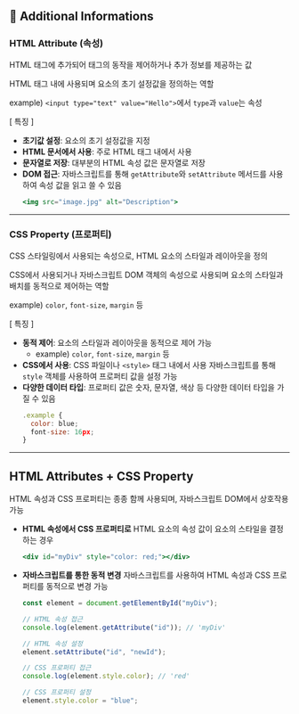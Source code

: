 ## 🧐 Additional Informations

### HTML Attribute (속성)

HTML 태그에 추가되어 태그의 동작을 제어하거나 추가 정보를 제공하는 값

HTML 태그 내에 사용되며 요소의 초기 설정값을 정의하는 역할

example) `<input type="text" value="Hello">`에서 `type`과 `value`는 속성

[ 특징 ]

- **초기값 설정**: 요소의 초기 설정값을 지정
- **HTML 문서에서 사용**: 주로 HTML 태그 내에서 사용
- **문자열로 저장**: 대부분의 HTML 속성 값은 문자열로 저장
- **DOM 접근**: 자바스크립트를 통해 `getAttribute`와 `setAttribute` 메서드를 사용하여 속성 값을 읽고 쓸 수 있음
  ```jsx
  <img src="image.jpg" alt="Description">
  ```

---

### CSS Property (프로퍼티)

CSS 스타일링에서 사용되는 속성으로, HTML 요소의 스타일과 레이아웃을 정의

CSS에서 사용되거나 자바스크립트 DOM 객체의 속성으로 사용되며 요소의 스타일과 배치를 동적으로 제어하는 역할

example) `color`, `font-size`, `margin` 등

[ 특징 ]

- **동적 제어**: 요소의 스타일과 레이아웃을 동적으로 제어 가능
  - example) `color`, `font-size`, `margin` 등
- **CSS에서 사용**:
  CSS 파일이나 `<style>` 태그 내에서 사용
  자바스크립트를 통해 `style` 객체를 사용하여 프로퍼티 값을 설정 가능
- **다양한 데이터 타입**: 프로퍼티 값은 숫자, 문자열, 색상 등 다양한 데이터 타입을 가질 수 있음
  ```jsx
  .example {
    color: blue;
    font-size: 16px;
  }
  ```

---

## HTML Attributes + CSS Property

HTML 속성과 CSS 프로퍼티는 종종 함께 사용되며, 자바스크립트 DOM에서 상호작용 가능

- **HTML 속성에서 CSS 프로퍼티로**
  HTML 요소의 속성 값이 요소의 스타일을 결정하는 경우
  ```jsx
  <div id="myDiv" style="color: red;"></div>
  ```
- **자바스크립트를 통한 동적 변경**
  자바스크립트를 사용하여 HTML 속성과 CSS 프로퍼티를 동적으로 변경 가능
  ```jsx
  const element = document.getElementById("myDiv");

  // HTML 속성 접근
  console.log(element.getAttribute("id")); // 'myDiv'

  // HTML 속성 설정
  element.setAttribute("id", "newId");

  // CSS 프로퍼티 접근
  console.log(element.style.color); // 'red'

  // CSS 프로퍼티 설정
  element.style.color = "blue";
  ```
